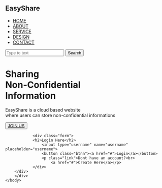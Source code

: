 <html>
<head>
<title>EasyShare</title>
    <link rel="stylesheet" href="style.css">
    </head>
    <body>
    <div class="main">
        <div class="navbar">
            <div class="icon">
                <h2 class="logo">EasyShare</h2>
            </div>
        <div class="menu">
            <ul>
               <li><a href="start.html">HOME</a></li> 
                <li><a href="#">ABOUT</a></li>
                <li><a href="#">SERVICE</a></li>
                <li><a href="#">DESIGN</a></li>
                <li><a href="#">CONTACT</a></li>
            </ul>
            </div>
            <div class="search">
                <input class="srch" type="search" name="" placeholder="Type to text">
                <a href="#"><button class="btn">Search</button></a>
            </div>
        </div>
            <div class="content">
            <h1>Sharing <br><span>Non-Confidential</span> <br>Information</h1>
                <p class="par">EasyShare is a cloud based website <br>where users can store non-confidential informations</p>
              <button class="cn"><a href="#">JOIN US</a></button>
                
                <div class="form">
                <h2>Login Here</h2>
                    <input type="username" name="username" placeholder="username">
                    <button class="btnn"><a href="#">Login</a></button>
                    <p class="link">Dont have an account?<br>
                        <a href="#">Create Here</a></p>
                </div>
        </div>
        </div>
    </body>
</html>
